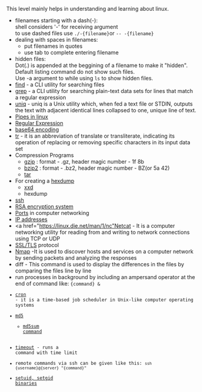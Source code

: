 This level mainly helps in understanding and learning about linux.
<br>

*	filenames starting with a dash(-):
	<br>shell considers '-' for receiving argument
	<br>to use dashed files use <code>./-{filename}</code>or <code>-- -{filename}</code>
* dealing with spaces in filenames:
	* put filenames in quotes
	* use tab to complete entering filename
* hidden files:
	<br>Dot(.) is appended at the beggining of a filename to make it "hidden".
	<br>Default listing command do not show such files.
	<br>Use -a argument to while using <code>ls</code> to show hidden files.
* <a href="https://en.wikipedia.org/wiki/Find_(Unix)">find</a> - a CLI utility for searching files
*	<a href="https://en.wikipedia.org/wiki/Grep">grep</a> - a CLI utility for searching plain-text data sets for lines that match a regular expression
*	<a href="https://en.wikipedia.org/wiki/Uniq">uniq</a> - uniq is a Unix utility which, when fed a text file or STDIN, outputs the text with adjacent identical lines collapsed to one, unique line of text.
* <a href="http://www.linfo.org/pipes.html">Pipes in linux</a>
* <a href="https://en.wikipedia.org › wiki › Regular_expression">Regular Expression</a>
* <a href="https://en.wikipedia.org/wiki/Base64">base64 encoding</a>
*	<a href="https://en.wikipedia.org/wiki/Tr_(Unix)">tr</a> - it is an abbreviation of translate or transliterate, indicating its operation of replacing or removing specific characters in its input data set
* Compression Programs
	* <a href="https://en.wikipedia.org/wiki/Bzip2">gzip</a> : format - .gz, header magic number - 1f 8b
	* <a href="https://en.wikipedia.org/wiki/Gzip">bzip2</a> : format - .bz2, header magic number - BZ(or 5a 42)
	* <a href="https://linux.die.net/man/1/tar">tar</a>
* For creating a <a href="https://en.wikipedia.org/wiki/Hex_dump">hexdump</a>
	* <a href="https://www.tutorialspoint.com/unix_commands/xxd.htm">xxd</a>
	* hexdump
* <a href="https://en.wikipedia.org/wiki/Secure_Shell">ssh</a>
* <a href="https://en.wikipedia.org/wiki/RSA_(cryptosystem)">RSA encryption system</a>
* <a href="https://en.wikipedia.org/wiki/Port_(computer_networking)">Ports</a> in computer networking
* <a href="https://en.wikipedia.org/wiki/IP_address">IP addresses</a>
* <a href="https://linux.die.net/man/1/nc"Netcat</a> - It is a computer networking utility for reading from and writing to network connections using TCP or UDP
* <a href="https://en.wikipedia.org/wiki/Transport_Layer_Security">SSL/TLS</a> protocol
* <a href="https://en.wikipedia.org/wiki/Nmap">Nmap</a> -It is used to discover hosts and services on a computer network by sending packets and analyzing the responses
* diff - This command is used to display the differences in the files by comparing the files line by line 
* run processes in background by including an ampersand operator at the end of command like: <code>{command} &</a>
* <a href="https://www.tecmint.com/11-cron-scheduling-task-examples-in-linux/">cron</a> - it is a time-based job scheduler in Unix-like computer operating systems
* <a href="https://en.wikipedia.org/wiki/MD5">md5</a>
	* <a href="https://www.tecmint.com/generate-verify-check-files-md5-checksum-linux/">md5sum command</a>
* <a href="https://linux.die.net/man/1/timeout">timeout</a> - runs a command with time limit
* remote commands via ssh can be given like this: <code>ssh {username}@{server} "{command}"</code>
* <a href="https://en.wikipedia.org/wiki/Setuid">setuid, setgid binaries</a>
	
